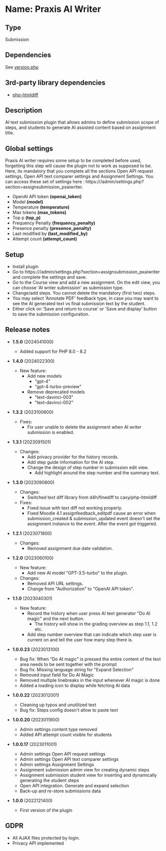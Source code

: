 # Name: Praxis AI Writer

## Type

Submission

## Dependencies

See [version.php](version.php)

## 3rd-party library dependencies
* [php-htmldiff](https://github.com/caxy/php-htmldiff)

## Description

AI text submission plugin that allows admins to define submission scope of steps, and students to generate AI assisted content based on assignment title.

## Global settings

Praxis AI writer requires some setup to be completed before used, forgetting this step will cause the plugin not to work as supposed to be. Here, its mandatory that you complete all the sections Open API request settings, Open API text comparer settings and Assignment Settings.
You can access these set of settings here : https://<site>/admin/settings.php?section=assignsubmission_pxaiwriter.

- OpenAI API token **(openai_token)**
- Model **(model)**
- Temperature **(temperature)**
- Max tokens **(max_tokens)**
- Top p **(top_p)**
- Frequency Penalty **(frequency_penalty)**
- Presence penalty **(presence_penalty)**
- Last modified by **(last_modified_by)**
- Attempt count **(attempt_count)**

## Setup

- Install plugin
- Go to https://<site>/admin/settings.php?section=assignsubmission_pxaiwriter and complete the settings and save. 
- Go to the Course view and add a new assignment. On the edit view, you can choose 'AI writer submission' as submission type. 
- Change/add steps. You cannot delete the mandatory (first two) steps.  
- You may select 'Annotate PDF' feedback type, in case you may want to see the AI generated text vs final submission text by the student.
- Either click on 'Save and return to course' or 'Save and display' button to save the submission configuration.

## Release notes
- **1.5.0** (2024041000)
  - Added support for PHP 8.0 - 8.2
- **1.4.0** (2024022300)
  - New feature:
    - Add new models
      - "gpt-4"
      - "gpt-4-turbo-preview"
    - Remove deprecated models
      - "text-davinci-003"
      - "text-davinci-002"
- **1.3.2** (2023100600)
  - Fixes:
    - Fix user unable to delete the assignment when AI writer submission is enabled.
- **1.3.1** (2023091501)
  - Changes:
    - Add privacy provider for the history records.
    - Add step guide information for the AI step.
    - Change the design of step number in submission edit view.
      - Add highlight around the step number and the summary text.
- **1.3.0** (2023090800)
  - Changes:
    - Switched text diff library from d4h/finediff to caxy/php-htmldiff
  - Fixes:
    - Fixed issue with text diff not working properly.
    - Fixed Moodle 4.1 assignfeedback_editpdf cause an error
      when submission_created & submission_updated event doesn't set the assignment instance to the event.
      After the event got triggered.
    
- **1.2.1** (2023071800)
  - Changes:
    - Removed assignment due date validation.
- **1.2.0** (2023060100)
  - New feature:
    - Add new AI model "GPT-3.5-turbo" to the plugin.
  - Changes:
    - Removed API URL settings.
    - Change from "Authorization" to "OpenAI API token".
- **1.1.0** (2023040301)
  - New feature:
    - Record the history when user press AI text generator "Do AI magic" and the next button.
      - The history will show in the grading overview as step 1.1, 1.2 etc. 
    - Add step number overview that can indicate which step user is current on and tell the user how many step there is.    
- **1.0.0.23** (2023013100)
  - Bug fix: When "Do AI magic" is pressed the entire content of the text area needs to be sent together with the prompt
  - Bug fix: Missing language string for "Expand Selection"
  - Removed input field for Do AI Magic
  - Removed multiple linebreaks in the input whenever AI magic is done
  - Added a loading icon to display while fetching AI data
- **1.0.0.22** (2023012001)
  - Cleaning up typos and unutilized text 
  - Bug fix: Steps config doesn't allow to paste text
- **1.0.0.20** (2023011900)
  - Admin settings content type removed
  - Added API attempt count visible for students
- **1.0.0.17** (2023011001)
  - Admin settings Open API request settings
  - Admin settings Open API text comparer settings 
  - Admin settings Assignment Settings 
  - Assignment submission admin view for creating dynamic steps
  - Assignment submission student view for inserting and dynamically generating the student steps
  - Open API integration. Generate and expand selection
  - Back-up and re-store submissions data
- **1.0.0** (2022121400)
  - First version of the plugin

## GDPR

- All AJAX files protected by login.
- Privacy API implemented
